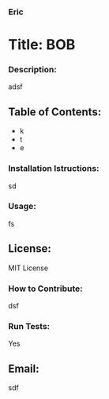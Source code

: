 ### Eric
# Title: BOB
### Description:
adsf
## Table of Contents:
- k
- t
- e
### Installation Istructions:
sd
### Usage:
fs
## License:
MIT License
### How to Contribute:
dsf
### Run Tests: 
Yes
## Email:
sdf
